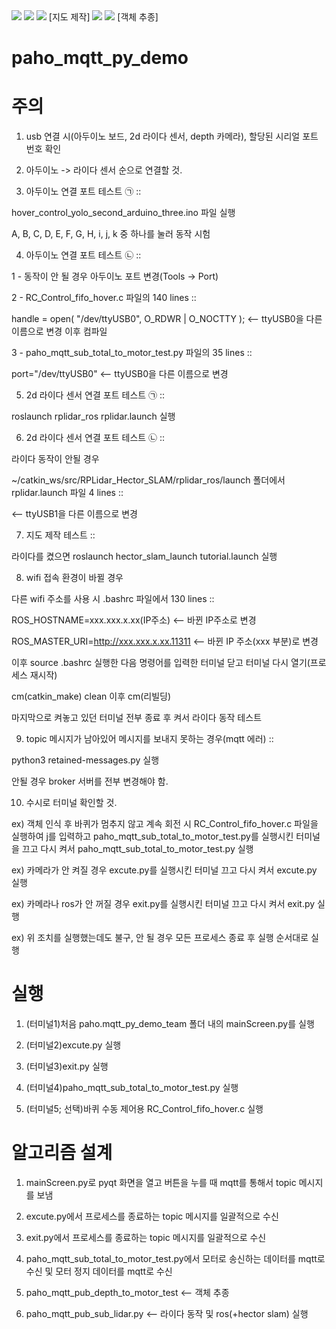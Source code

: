 <img src="https://user-images.githubusercontent.com/43712685/153184677-94ac0049-296a-46fc-8696-a3cf0f73e4e3.gif" />
<img src="https://user-images.githubusercontent.com/43712685/153184741-f6016204-4b0a-4bb7-a242-7c2334d874d8.gif" />
<img src="https://user-images.githubusercontent.com/43712685/153190544-27d24b07-f6b6-415e-b9de-8868ce181aa9.gif" />
[지도 제작]

<img src="https://user-images.githubusercontent.com/43712685/153194161-c69f1dc9-396f-47d5-b393-f8735a33bc7d.gif" />
<img src="https://user-images.githubusercontent.com/43712685/153194363-f54a1836-be99-420a-a6fb-79d812fdbf63.gif" />
[객체 추종]


# paho_mqtt_py_demo

주의
==========================

1. usb 연결 시(아두이노 보드, 2d 라이다 센서, depth 카메라), 할당된 시리얼 포트 번호 확인

2. 아두이노 -> 라이다 센서 순으로 연결할 것.

3. 아두이노 연결 포트 테스트 ㉠ :: 

hover_control_yolo_second_arduino_three.ino 파일 실행

A, B, C, D, E, F, G, H, i, j, k 중 하나를 눌러 동작 시험

4. 아두이노 연결 포트 테스트 ㉡ :: 

1 - 동작이 안 될 경우 아두이노 포트 변경(Tools -> Port)

2 - RC_Control_fifo_hover.c 파일의 140 lines ::

handle = open( "/dev/ttyUSB0", O_RDWR | O_NOCTTY ); <-- ttyUSB0을 다른 이름으로 변경 이후 컴파일

3 - paho_mqtt_sub_total_to_motor_test.py 파일의 35 lines ::

port="/dev/ttyUSB0" <-- ttyUSB0을 다른 이름으로 변경

5. 2d 라이다 센서 연결 포트 테스트 ㉠ ::

roslaunch rplidar_ros rplidar.launch 실행

6. 2d 라이다 센서 연결 포트 테스트 ㉡ ::

라이다 동작이 안될 경우

~/catkin_ws/src/RPLidar_Hector_SLAM/rplidar_ros/launch 폴더에서 rplidar.launch 파일 4 lines ::

<param name="serial_port" type="string" value="/dev/ttyUSB1"/>
<-- ttyUSB1을 다른 이름으로 변경

7. 지도 제작 테스트 ::

라이다를 켰으면 roslaunch hector_slam_launch tutorial.launch 실행

8. wifi 접속 환경이 바뀔 경우

다른 wifi 주소를 사용 시 .bashrc 파일에서 130 lines ::

ROS_HOSTNAME=xxx.xxx.x.xx(IP주소) <-- 바뀐 IP주소로 변경

ROS_MASTER_URI=http://xxx.xxx.x.xx.11311 <-- 바뀐 IP 주소(xxx 부분)로 변경

이후 source .bashrc 실행한 다음 명령어를 입력한 터미널 닫고 터미널 다시 열기(프로세스 재시작)

cm(catkin_make) clean 이후 cm(리빌딩)

마지막으로 켜놓고 있던 터미널 전부 종료 후 켜서 라이다 동작 테스트

9. topic 메시지가 남아있어 메시지를 보내지 못하는 경우(mqtt 에러) ::

python3 retained-messages.py 실행

안될 경우 broker 서버를 전부 변경해야 함.

10. 수시로 터미널 확인할 것.

ex) 객체 인식 후 바퀴가 멈추지 않고 계속 회전 시 RC_Control_fifo_hover.c 파일을
실행하여 j를 입력하고 paho_mqtt_sub_total_to_motor_test.py를 실행시킨 터미널을 끄고 다시 켜서 paho_mqtt_sub_total_to_motor_test.py 실행

ex) 카메라가 안 켜질 경우 excute.py를 실행시킨 터미널 끄고 다시 켜서 excute.py 실행

ex) 카메라나 ros가 안 꺼질 경우 exit.py를 실행시킨 터미널 끄고 다시 켜서
exit.py 실행

ex) 위 조치를 실행했는데도 불구, 안 될 경우 모든 프로세스 종료 후 실행 순서대로 실행

실행
==========================

1. (터미널1)처음 paho.mqtt_py_demo_team 폴더 내의 mainScreen.py를 실행

2. (터미널2)excute.py 실행

3. (터미널3)exit.py 실행

4. (터미널4)paho_mqtt_sub_total_to_motor_test.py 실행

5. (터미널5; 선택)바퀴 수동 제어용 RC_Control_fifo_hover.c 실행


알고리즘 설계
===============================

1. mainScreen.py로 pyqt 화면을 열고 버튼을 누를 때 mqtt를 통해서 topic 메시지를 보냄

2. excute.py에서 프로세스를 종료하는 topic 메시지를 일괄적으로 수신

3. exit.py에서 프로세스를 종료하는 topic 메시지를 일괄적으로 수신

4. paho_mqtt_sub_total_to_motor_test.py에서 모터로 송신하는 데이터를 mqtt로 수신 및 모터 정지 데이터를 mqtt로 수신

5. paho_mqtt_pub_depth_to_motor_test <-- 객체 추종

6. paho_mqtt_pub_sub_lidar.py <-- 라이다 동작 및 ros(+hector slam) 실행


